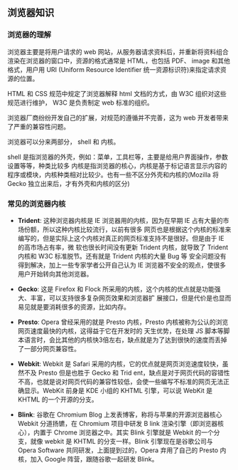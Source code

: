 ## 浏览器知识

### 浏览器的理解

浏览器主要是将用户请求的 web 网站，从服务器请求资料后，并重新将资料组合渲染在浏览器的窗口中，资源的格式通常是 HTML，也包括 PDF、 image 和其他格式，用户用
 URI (Uniform Resource Identifier 统一资源标识符)来指定请求资源的位置。

 HTML 和 CSS 规范中规定了浏览器解释 html 文档的方式，由 W3C 组织对这些规范进行维护， W3C 是负责制定 web 标准的组织。

 浏览器厂商纷纷开发自己的扩展，对规范的遵循并不完善，这为 web 开发者带来了严重的兼容性问题。

 浏览器可以分来两部分， shell 和 内核。

shell 是指浏览器的外壳，例如：菜单，工具栏等，主要是给用户界面操作，参数设置等等，种类比较多
内核是指浏览器的核心，内核是基于标记语言显示内容的程序或模块，内核种类相对比较少。也有一些不区分外壳和内核的(Mozilla 将 Gecko 独立出来后，才有外壳和内核的区分)


### 常见的浏览器内核

- **Trident**: 
这种浏览器内核是 IE 浏览器用的内核，因为在早期 IE 占有大量的市场份额，所以这种内核比较流行，以前有很多
网页也是根据这个内核的标准来编写的，但是实际上这个内核对真正的网页标准支持不是很好。但是由于 IE 的高市场占有率，微
软也很长时间没有更新 Trident 内核，就导致了 Trident 内核和 W3C 标准脱节。还有就是 Trident 内核的大量 Bug 等
安全问题没有得到解决，加上一些专家学者公开自己认为 IE 浏览器不安全的观点，使很多用户开始转向其他浏览器。

- **Gecko**: 
这是 Firefox 和 Flock 所采用的内核，这个内核的优点就是功能强大、丰富，可以支持很多复杂网页效果和浏览器扩
展接口，但是代价是也显而易见就是要消耗很多的资源，比如内存。

- **Presto**:
Opera 曾经采用的就是 Presto 内核，Presto 内核被称为公认的浏览网页速度最快的内核，这得益于它在开发时的
天生优势，在处理 JS 脚本等脚本语言时，会比其他的内核快3倍左右，缺点就是为了达到很快的速度而丢掉了一部分网页兼容性。

- **Webkit**:
Webkit 是 Safari 采用的内核，它的优点就是网页浏览速度较快，虽然不及 Presto 但是也胜于 Gecko 和 Trid
ent，缺点是对于网页代码的容错性不高，也就是说对网页代码的兼容性较低，会使一些编写不标准的网页无法正确显示。WebKit 
前身是 KDE 小组的 KHTML 引擎，可以说 WebKit 是 KHTML 的一个开源的分支。

- **Blink**:
谷歌在 Chromium Blog 上发表博客，称将与苹果的开源浏览器核心 Webkit 分道扬镳，在 Chromium 项目中研发 B
link 渲染引擎（即浏览器核心），内置于 Chrome 浏览器之中。其实 Blink 引擎就是 Webkit 的一个分支，就像 webkit 是
KHTML 的分支一样。Blink 引擎现在是谷歌公司与 Opera Software 共同研发，上面提到过的，Opera 弃用了自己的 Presto 
内核，加入 Google 阵营，跟随谷歌一起研发 Blink。

